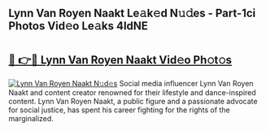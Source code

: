## Lynn Van Royen Naakt Le𝚊k𝚎d N𝚞𝚍es - Part-1ci Photos Vid𝚎o Le𝚊ks 4IdNE

# <h2><a href="http://fb2ugj.evod.top/?m=Lynn+Van+Royen+Naakt">🔗 👉🔴 Lynn Van Royen Naakt Vid𝚎o Ph𝚘t𝚘s</a></h2>

[![Lynn Van Royen Naakt N𝚞d𝚎s](https://i.imgur.com/8V9OHl7.gif)](http://fb2ugj.evod.top/?m=Lynn+Van+Royen+Naakt)
Social media influencer Lynn Van Royen Naakt and content creator renowned for their lifestyle and dance-inspired content. Lynn Van Royen Naakt, a public figure and a passionate advocate for social justice, has spent his career fighting for the rights of the marginalized. 
